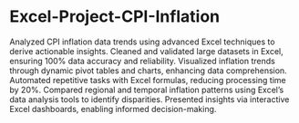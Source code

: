 # Excel-Project-CPI-Inflation
Analyzed CPI inflation data trends using advanced Excel techniques to derive actionable insights.
Cleaned and validated large datasets in Excel, ensuring 100% data accuracy and reliability.
Visualized inflation trends through dynamic pivot tables and charts, enhancing data comprehension.
Automated repetitive tasks with Excel formulas, reducing processing time by 20%.
Compared regional and temporal inflation patterns using Excel’s data analysis tools to identify disparities.
Presented insights via interactive Excel dashboards, enabling informed decision-making.

